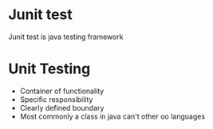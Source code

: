 # Junit test

Junit test is java testing framework

# Unit Testing

- Container of functionality
- Specific responsibility
- Clearly defined boundary
- Most commonly a class in java can't other oo languages





